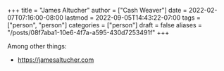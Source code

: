 +++
title = "James Altucher"
author = ["Cash Weaver"]
date = 2022-02-07T07:16:00-08:00
lastmod = 2022-09-05T14:43:22-07:00
tags = ["person", "person"]
categories = ["person"]
draft = false
aliases = "/posts/08f7aba1-10e6-4f7a-a595-430d7253491f"
+++

Among other things:

-   <https://jamesaltucher.com>
